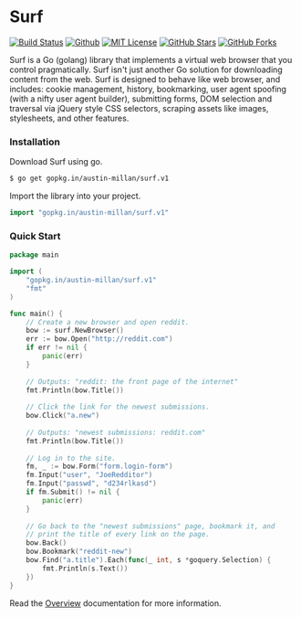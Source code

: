 # Surf
[![Build Status](https://img.shields.io/travis/austin-millan/surf/master.svg?style=flat-square)](https://travis-ci.org/austin-millan/surf)
[![Github](https://img.shields.io/badge/source-github-blue.svg?style=flat-square)](https://github.com/austin-millan/surf/)
[![MIT License](https://img.shields.io/badge/license-MIT-blue.svg?style=flat-square)](https://raw.githubusercontent.com/austin-millan/surf/master/LICENSE.md)
[![GitHub Stars](https://img.shields.io/github/stars/austin-millan/surf.svg?style=flat-square)](https://github.com/austin-millan/surf/stargazers)
[![GitHub Forks](https://img.shields.io/github/forks/austin-millan/surf.svg?style=flat-square)](https://github.com/austin-millan/surf/network)

Surf is a Go (golang) library that implements a virtual web browser that you control pragmatically.
Surf isn't just another Go solution for downloading content from the web. Surf is designed to behave like web
browser, and includes: cookie management, history, bookmarking, user agent spoofing (with a nifty user agent
builder), submitting forms, DOM selection and traversal via jQuery style CSS selectors, scraping assets like images,
stylesheets, and other features.


### Installation
Download Surf using go.

```sh
$ go get gopkg.in/austin-millan/surf.v1
```

Import the library into your project.

```go
import "gopkg.in/austin-millan/surf.v1"
```


### Quick Start

```go
package main

import (
	"gopkg.in/austin-millan/surf.v1"
	"fmt"
)

func main() {
	// Create a new browser and open reddit.
	bow := surf.NewBrowser()
	err := bow.Open("http://reddit.com")
	if err != nil {
		panic(err)
	}
	
	// Outputs: "reddit: the front page of the internet"
	fmt.Println(bow.Title())
	
	// Click the link for the newest submissions.
	bow.Click("a.new")
	
	// Outputs: "newest submissions: reddit.com"
    fmt.Println(bow.Title())
    
    // Log in to the site.
    fm, _ := bow.Form("form.login-form")
    fm.Input("user", "JoeRedditor")
    fm.Input("passwd", "d234rlkasd")
    if fm.Submit() != nil {
    	panic(err)
    }
    
    // Go back to the "newest submissions" page, bookmark it, and
    // print the title of every link on the page.
    bow.Back()
    bow.Bookmark("reddit-new")
    bow.Find("a.title").Each(func(_ int, s *goquery.Selection) {
        fmt.Println(s.Text())
    })
}
```

Read the [Overview](overview) documentation for more information.
